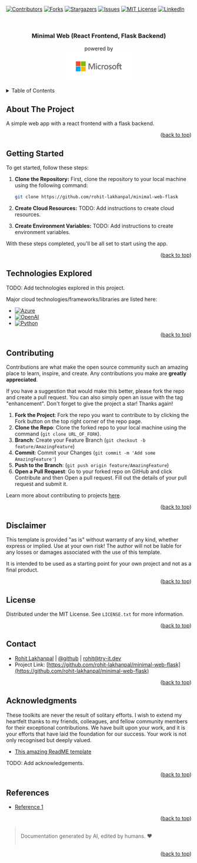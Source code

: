 <a id="readme-top"></a>

[![Contributors][contributors-shield]][contributors-url]
[![Forks][forks-shield]][forks-url]
[![Stargazers][stars-shield]][stars-url]
[![Issues][issues-shield]][issues-url]
[![MIT License][license-shield]][license-url]
[![LinkedIn][linkedin-shield]][linkedin-url]


<!-- PROJECT LOGO -->
<br />
<div align="center">
  <h3 align="center">
    Minimal Web (React Frontend, Flask Backend)
  </h3>

  <p align="center">
    powered by
    <br />
    <a href="https://github.com/rohit-lakhanpal/minimal-web-flask">
        <img src="docs/img/logo.png" alt="Logo" height="80">
    </a>
  </p>
</div>

<!-- TABLE OF CONTENTS -->
<details>
  <summary>Table of Contents</summary>
  <ol>
    <li>
      <a href="#about-the-project">About The Project</a>
    </li>
    <li>
      <a href="#getting-started">Getting Started</a>
    </li>  
    <li>
      <a href="#technologies-explored">Technologies Explored</a>
    </li>    
    <li><a href="#contributing">Contributing</a></li>
    <li><a href="#disclaimer">Disclaimer</a></li>
    <li><a href="#license">License</a></li>
    <li><a href="#contact">Contact</a></li>
    <li><a href="#acknowledgments">Acknowledgments</a></li>
    <li><a href="#references">References</a></li>
  </ol>
</details>

<!-- ABOUT THE PROJECT -->
## About The Project

A simple web app with a react frontend with a flask backend.

<p align="right">(<a href="#readme-top">back to top</a>)</p>

## Getting Started

To get started, follow these steps:

1. **Clone the Repository:**
   First, clone the repository to your local machine using the following command:
   ```bash
   git clone https://github.com/rohit-lakhanpal/minimal-web-flask
   ```

2. **Create Cloud Resources:**
   TODO: Add instructions to create cloud resources.

3. **Create Environment Variables:**
   TODO: Add instructions to create environment variables.

With these steps completed, you'll be all set to start using the app.

<p align="right">(<a href="#readme-top">back to top</a>)</p>


## Technologies Explored

TODO: Add technologies explored in this project.
<!-- These usecases leverage the following technologies:
- Azure AI Vision [(learn more)](https://azure.microsoft.com/en-au/products/cognitive-services/vision-services/)
- Azure AI Content Safety [(learn more)](https://azure.microsoft.com/en-au/products/cognitive-services/content-safety/)
- Azure OpenAI [(learn more)](https://azure.microsoft.com/en-au/products/cognitive-services/openai-service/)
- Azure Machine Learning [(learn more)](https://azure.microsoft.com/en-au/products/machine-learning/)
- Azure AI Search [(learn more)](https://azure.microsoft.com/en-au/products/search/) -->


Major cloud technologies/frameworks/libraries are listed here:
* [![Azure][azure.com]][azure-url]
* [![OpenAI][openai.com]][openai-url]
* [![Python][python.org]][Python-url]
<!-- * [![Semantic Kernel][learn-sk]][sk-url]
* [![Llama Index][llama-index-url]][llama-index-site] -->
    

<p align="right">(<a href="#readme-top">back to top</a>)</p>

<!-- CONTRIBUTING -->
## Contributing

Contributions are what make the open source community such an amazing place to learn, inspire, and create. Any contributions you make are **greatly appreciated**.

If you have a suggestion that would make this better, please fork the repo and create a pull request. You can also simply open an issue with the tag "enhancement".
Don't forget to give the project a star! Thanks again!

1. **Fork the Project**: Fork the repo you want to contribute to by clicking the Fork button on the top right corner of the repo page.
1. **Clone the Repo**: Clone the forked repo to your local machine using the command (`git clone URL_OF_FORK`).
2. **Branch**: Create your Feature Branch (`git checkout -b feature/AmazingFeature`)
3. **Commit**: Commit your Changes (`git commit -m 'Add some AmazingFeature'`)
4. **Push to the Branch**: (`git push origin feature/AmazingFeature`)
5. **Open a Pull Request**: Go to your forked repo on GitHub and click Contribute and then Open a pull request. Fill out the details of your pull request and submit it.

Learn more about contributing to projects [here](https://docs.github.com/en/get-started/quickstart/contributing-to-projects).



<p align="right">(<a href="#readme-top">back to top</a>)</p>

<!-- DISCPLAIMER -->
## Disclaimer

This template is provided "as is" without warranty of any kind, whether express or implied. Use at your own risk! The author will not be liable for any losses or damages associated with the use of this template. 

It is intended to be used as a starting point for your own project and not as a final product.

<p align="right">(<a href="#readme-top">back to top</a>)</p>

<!-- LICENSE -->
## License

Distributed under the MIT License. See `LICENSE.txt` for more information.

<p align="right">(<a href="#readme-top">back to top</a>)</p>


<!-- CONTACT -->
## Contact

- [Rohit Lakhanpal](https://blog.try-it.dev/author/rohit/) | [@github](https://github.com/rohit-lakhanpal) | rohit@try-it.dev
- Project Link: [https://github.com/rohit-lakhanpal/minimal-web-flask](https://github.com/rohit-lakhanpal/minimal-web-flask)

<p align="right">(<a href="#readme-top">back to top</a>)</p>

<!-- ACKNOWLEDGMENTS -->
## Acknowledgments

These toolkits are never the result of solitary efforts. I wish to extend my heartfelt thanks to my friends, colleagues, and fellow community members for their exceptional contributions. We have built upon your work, and it is your efforts that have laid the foundation for our success. Your work is not only recognised but deeply valued.

* [This amazing ReadME template](https://github.com/othneildrew/Best-README-Template)

TODO: Add acknowledgements.

<p align="right">(<a href="#readme-top">back to top</a>)</p>

<!-- REFERENCES -->
## References
* [Reference 1](https://www.microsoft.com/)


<p align="right">(<a href="#readme-top">back to top</a>)</p>

> <br/> Documentation generated by AI, edited by humans. ❤️ <br/> <br/>


<p align="right">(<a href="#readme-top">back to top</a>)</p>


[contributors-shield]: https://img.shields.io/github/contributors/rohit-lakhanpal/minimal-web-flask.svg?style=for-the-badge
[contributors-url]: https://github.com/rohit-lakhanpal/minimal-web-flask/graphs/contributors
[forks-shield]: https://img.shields.io/github/forks/rohit-lakhanpal/minimal-web-flask.svg?style=for-the-badge
[forks-url]: https://github.com/rohit-lakhanpal/minimal-web-flask/network/members
[stars-shield]: https://img.shields.io/github/stars/rohit-lakhanpal/minimal-web-flask.svg?style=for-the-badge
[stars-url]: https://github.com/rohit-lakhanpal/minimal-web-flask/stargazers
[issues-shield]: https://img.shields.io/github/issues/rohit-lakhanpal/minimal-web-flask.svg?style=for-the-badge
[issues-url]: https://github.com/rohit-lakhanpal/minimal-web-flask/issues
[license-shield]: https://img.shields.io/github/license/rohit-lakhanpal/minimal-web-flask.svg?style=for-the-badge
[license-url]: https://github.com/rohit-lakhanpal/minimal-web-flask/blob/master/LICENSE.txt
[linkedin-shield]: https://img.shields.io/badge/-LinkedIn-black.svg?style=for-the-badge&logo=linkedin&colorB=555
[linkedin-url]: https://www.linkedin.com/in/rohitlakhanpal


[openai.com]: https://img.shields.io/badge/OpenAI-5A5AFF?style=for-the-badge&logo=openai&logoColor=white
[openai-url]: https://openai.com/
[azure.com]: https://img.shields.io/badge/Microsoft_Azure-0078D4?style=for-the-badge&logo=microsoft-azure&logoColor=white
[azure-url]: https://azure.microsoft.com
[dotnet.microsoft.com]: https://img.shields.io/badge/.NET-512BD4?style=for-the-badge&logo=dotnet&logoColor=white
[dotnet-url]: https://dotnet.microsoft.com
[python.org]: https://img.shields.io/badge/Python-3776AB?style=for-the-badge&logo=python&logoColor=white
[python-url]: https://www.python.org
[learn-sk]: https://img.shields.io/badge/Semantic%20Kernel-5E5E5E?style=for-the-badge&logo=microsoft
[sk-url]: https://learn.microsoft.com/en-us/semantic-kernel/
[llama-index-url]: https://img.shields.io/badge/Llama%20Index-5E5E5E?style=for-the-badge&logo=meta
[llama-index-site]: https://docs.llamaindex.ai/

